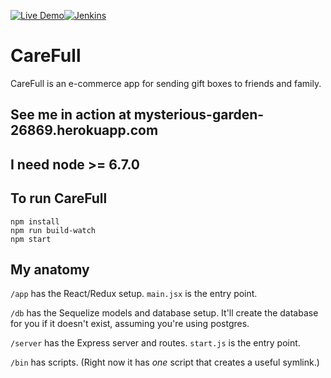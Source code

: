 [![Live Demo](https://img.shields.io/badge/demo-online-green.svg)](mysterious-garden-26869.herokuapp.coms)[![Jenkins](https://img.shields.io/jenkins/s/https/jenkins.qa.ubuntu.com/precise-desktop-amd64_default.svg)]()

# CareFull

CareFull is an e-commerce app for sending gift boxes to friends and family.

## See me in action at mysterious-garden-26869.herokuapp.com

## I need node >= 6.7.0

## To run CareFull
```
npm install
npm run build-watch
npm start
```

## My anatomy

`/app` has the React/Redux setup. `main.jsx` is the entry point.

`/db` has the Sequelize models and database setup. It'll create the database for you if it doesn't exist,
assuming you're using postgres.

`/server` has the Express server and routes. `start.js` is the entry point.

`/bin` has scripts. (Right now it has *one* script that creates a useful symlink.)
